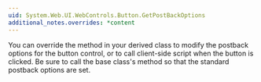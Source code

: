 ```yaml
---
uid: System.Web.UI.WebControls.Button.GetPostBackOptions
additional_notes.overrides: *content
---
```


<p>You can override the <xref href="System.Web.UI.WebControls.Button.GetPostBackOptions"></xref> method in your derived class to modify the postback options for the button control, or to call client-side script when the button is clicked. Be sure to call the base class's <xref href="System.Web.UI.WebControls.Button.GetPostBackOptions"></xref> method so that the standard postback options are set.</p>


